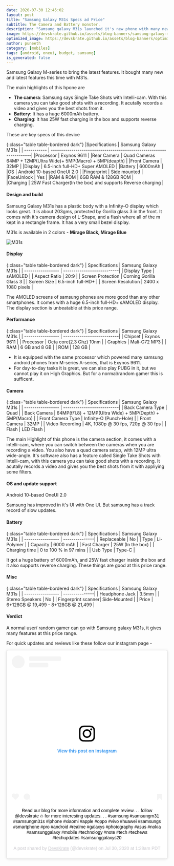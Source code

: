 ```yaml
---
date: 2020-07-30 12:45:02
layout: post
title: "Samsung Galaxy M31s Specs ad Price"
subtitle: The Camera and Battery monster.
description: "Samsung galaxy M31s launched it's new phone with many new features, the main highlight is the camera, and the battery is 6000mAh with 25W fast charging.."
image: https://devskrate.github.io/assets/blog-banners/samsung-galaxy-m31s-2020.jpg
optimized_image: https://devskrate.github.io/assets/blog-banners/optimized/samsung-galaxy-m31s-2020.webp
author: puneeth
category: [mobiles]
tags: [android, oneui, budget, samsung]
is_generated: false
---
```


Samsung Galaxy M-series to bring the latest features. It bought many new and latest features this time with M31s.

The main highlights of this hpone are

- **The camera**:
    Samsung says Single Take Shots with Intelli-cam.
    With this camera you can take good shots with a recording. It acutally records a video and gives you the best shots from it.
- **Battery**:
    It has a huge 6000mAh battery.
- **Charging**:
    It has 25W fast charging in the box and supports reverse charging.

These are key specs of this device 

{:class="table table-bordered dark"}
|Specifications    | Samsung Galaxy M31s                                                 | 
| -----------      | --------------------------------------------------------------------| 
|Processor         | Exynos 9611                                                         | 
|Rear Camera       | Quad Cameras 64MP + 12MP(Ultra Wide)+ 5MP(Macro) + 5MP(deapth)      | 
|Front Camera      | 32MP                                                                | 
|Display           | 6.5-inch full-HD+ Super AMOLED                                      | 
|Battery           | 6000mAh                                                             | 
|OS                | Android 10-based OneUI 2.0                                          | 
|Fingerprint       | Side mounted                                                        | 
|FaceUnlock        | Yes                                                                 |
|RAM & ROM         | 6GB RAM & 128GB ROM                                                 |  
|Charging          | 25W Fast Charger(In the box) and supports Reverse charging          |


#### Design and build

Samsung Galaxy M31s has a plastic body with a Infinity-O display which looks great.
It is about 203gms, protected by Gorilla glass 3 in the front.
It comes with it's camera design of L-Shape, and a flash where all of the m kept in a rectangle frame. It has a very small bezel display.

M31s is available in 2 colors  - **Mirage Black, Mirage Blue**


![M31s](https://devskrate.github.io/assets/images/samsung/m-series/samsung-galaxy-m31s-1.jpg)

#### Display 

{:class="table table-bordered dark"}
| Specifications     | Samsung Galaxy M31s        | 
| -----------------  | ---------------------------| 
| Display Type	     | sAMOLED                    |
| Aspect Ratio	     | 20:9                       |
| Screen Protection	 | Corning Gorilla Glass 3    |
| Screen Size	     | 6.5-inch full-HD+          |
| Screen Resolution	 | 2400 x 1080 pixels         |

The AMOLED screens of samsung phones are more good than any other smartphones. It comes with a huge 6.5-inch full-HD+ sAMOLED display. The display section is unbeatable at this price range.

#### Performance 

{:class="table table-bordered dark"}
| Specifications     | Samsung Galaxy M31s        | 
| -----------------  | ---------------------------| 
| Chipset     	     | Exynos 9611                |
| Processor       	 | Octa core(2.3 Ghz) 10nm    |
| Graphics           | Mali-G72 MP3               |
| RAM        	     | 6 GB  and 8 GB             |
| ROM             	 | 128 GB                     |

+ It is equipped with the same processor which powered many samsung android phones from M-series A-series, that is  Exynos 9611.
+ For day-to-day tasks it is great, we can also play PUBG in it, but we cannot play it on High Graphics. But for a normal/random gamer this is sufficent.

#### Camera

{:class="table table-bordered dark"}
| Specifications     | Samsung Galaxy M31s        | 
| -----------------  | ---------------------------| 
| Back Camera Type   | Quad                       |
| Back Camera        | 64MP(f/1.8) + 12MP(Ultra Wide) + 5MP(Depth) + 5MP(Macro) |
| Front Camera Type  | Infinity-O (Punch-Hole)    |
| Front Camera       | 32MP                       |
| Video Recording	 | 4K, 1080p @ 30 fps, 720p @ 30 fps |
| Flash              | LED Flash                  |

The main Highlight of this phone is the camera section, it comes with a intelli-cam, where you can switch between the cameras when you are recording a video. You also have a quad camera setup, with 12MP ultra wide-angle. It's software also has a feature called Single Take Shots with Intelli-cam, with this camera you can take good shots with a recording. It acutally records a video and gives you the best shots from it with appliying some filters.

#### OS and update support
Android 10-based OneUI 2.0 

Samsung has improved in it's UI with One UI. But samsung has a track record of slow updates.

#### Battery

{:class="table table-bordered dark"}
| Specifications     | Samsung Galaxy M31s  | 
| -----------------  | ---------------| 
| Replaceable	     | No             |
| Type	             | Li-Polymer     |
| Capacity           | 6000 mAh       |
| Fast Charger       | 25W (In the box)   |
| Charging time      | 0 to 100 % in 97 mins |
| Usb Type           | Type-C                |

It got a huge battery of 6000mAh, and 25W fast charger inside the box and it also supports reverse charging. These things are good at this price range.

#### Misc 

{:class="table table-bordered dark"}
| Specifications     | Samsung Galaxy M31s  | 
| -----------------  | ---------------| 
| Headphone Jack     | 3.5mm          |
| Stereo Speakers    | No             |
| Fingerprint scanner| Side-Mounted   |
| Price              | 6+128GB @ 19,499 - 8+128GB @ 21,499 |

#### Verdict 
A normal user/ random gamer can go with Samsung galaxy M31s, it gives many features at this price range.

For quick updates and reviews like these follow our instagram page -

<center>
  <blockquote class="instagram-media" data-instgrm-captioned data-instgrm-permalink="https://www.instagram.com/p/CDQnBQCFGOe/?utm_source=ig_embed&amp;utm_campaign=loading" data-instgrm-version="12" style=" background:#FFF; border:0; border-radius:3px; box-shadow:0 0 1px 0 rgba(0,0,0,0.5),0 1px 10px 0 rgba(0,0,0,0.15); margin: 1px; max-width:540px; min-width:326px; padding:0; width:99.375%; width:-webkit-calc(100% - 2px); width:calc(100% - 2px);"><div style="padding:16px;"> <a href="https://www.instagram.com/p/CDQnBQCFGOe/?utm_source=ig_embed&amp;utm_campaign=loading" style=" background:#FFFFFF; line-height:0; padding:0 0; text-align:center; text-decoration:none; width:100%;" target="_blank"> <div style=" display: flex; flex-direction: row; align-items: center;"> <div style="background-color: #F4F4F4; border-radius: 50%; flex-grow: 0; height: 40px; margin-right: 14px; width: 40px;"></div> <div style="display: flex; flex-direction: column; flex-grow: 1; justify-content: center;"> <div style=" background-color: #F4F4F4; border-radius: 4px; flex-grow: 0; height: 14px; margin-bottom: 6px; width: 100px;"></div> <div style=" background-color: #F4F4F4; border-radius: 4px; flex-grow: 0; height: 14px; width: 60px;"></div></div></div><div style="padding: 19% 0;"></div> <div style="display:block; height:50px; margin:0 auto 12px; width:50px;"><svg width="50px" height="50px" viewBox="0 0 60 60" version="1.1" xmlns="https://www.w3.org/2000/svg" xmlns:xlink="https://www.w3.org/1999/xlink"><g stroke="none" stroke-width="1" fill="none" fill-rule="evenodd"><g transform="translate(-511.000000, -20.000000)" fill="#000000"><g><path d="M556.869,30.41 C554.814,30.41 553.148,32.076 553.148,34.131 C553.148,36.186 554.814,37.852 556.869,37.852 C558.924,37.852 560.59,36.186 560.59,34.131 C560.59,32.076 558.924,30.41 556.869,30.41 M541,60.657 C535.114,60.657 530.342,55.887 530.342,50 C530.342,44.114 535.114,39.342 541,39.342 C546.887,39.342 551.658,44.114 551.658,50 C551.658,55.887 546.887,60.657 541,60.657 M541,33.886 C532.1,33.886 524.886,41.1 524.886,50 C524.886,58.899 532.1,66.113 541,66.113 C549.9,66.113 557.115,58.899 557.115,50 C557.115,41.1 549.9,33.886 541,33.886 M565.378,62.101 C565.244,65.022 564.756,66.606 564.346,67.663 C563.803,69.06 563.154,70.057 562.106,71.106 C561.058,72.155 560.06,72.803 558.662,73.347 C557.607,73.757 556.021,74.244 553.102,74.378 C549.944,74.521 548.997,74.552 541,74.552 C533.003,74.552 532.056,74.521 528.898,74.378 C525.979,74.244 524.393,73.757 523.338,73.347 C521.94,72.803 520.942,72.155 519.894,71.106 C518.846,70.057 518.197,69.06 517.654,67.663 C517.244,66.606 516.755,65.022 516.623,62.101 C516.479,58.943 516.448,57.996 516.448,50 C516.448,42.003 516.479,41.056 516.623,37.899 C516.755,34.978 517.244,33.391 517.654,32.338 C518.197,30.938 518.846,29.942 519.894,28.894 C520.942,27.846 521.94,27.196 523.338,26.654 C524.393,26.244 525.979,25.756 528.898,25.623 C532.057,25.479 533.004,25.448 541,25.448 C548.997,25.448 549.943,25.479 553.102,25.623 C556.021,25.756 557.607,26.244 558.662,26.654 C560.06,27.196 561.058,27.846 562.106,28.894 C563.154,29.942 563.803,30.938 564.346,32.338 C564.756,33.391 565.244,34.978 565.378,37.899 C565.522,41.056 565.552,42.003 565.552,50 C565.552,57.996 565.522,58.943 565.378,62.101 M570.82,37.631 C570.674,34.438 570.167,32.258 569.425,30.349 C568.659,28.377 567.633,26.702 565.965,25.035 C564.297,23.368 562.623,22.342 560.652,21.575 C558.743,20.834 556.562,20.326 553.369,20.18 C550.169,20.033 549.148,20 541,20 C532.853,20 531.831,20.033 528.631,20.18 C525.438,20.326 523.257,20.834 521.349,21.575 C519.376,22.342 517.703,23.368 516.035,25.035 C514.368,26.702 513.342,28.377 512.574,30.349 C511.834,32.258 511.326,34.438 511.181,37.631 C511.035,40.831 511,41.851 511,50 C511,58.147 511.035,59.17 511.181,62.369 C511.326,65.562 511.834,67.743 512.574,69.651 C513.342,71.625 514.368,73.296 516.035,74.965 C517.703,76.634 519.376,77.658 521.349,78.425 C523.257,79.167 525.438,79.673 528.631,79.82 C531.831,79.965 532.853,80.001 541,80.001 C549.148,80.001 550.169,79.965 553.369,79.82 C556.562,79.673 558.743,79.167 560.652,78.425 C562.623,77.658 564.297,76.634 565.965,74.965 C567.633,73.296 568.659,71.625 569.425,69.651 C570.167,67.743 570.674,65.562 570.82,62.369 C570.966,59.17 571,58.147 571,50 C571,41.851 570.966,40.831 570.82,37.631"></path></g></g></g></svg></div><div style="padding-top: 8px;"> <div style=" color:#3897f0; font-family:Arial,sans-serif; font-size:14px; font-style:normal; font-weight:550; line-height:18px;"> View this post on Instagram</div></div><div style="padding: 12.5% 0;"></div> <div style="display: flex; flex-direction: row; margin-bottom: 14px; align-items: center;"><div> <div style="background-color: #F4F4F4; border-radius: 50%; height: 12.5px; width: 12.5px; transform: translateX(0px) translateY(7px);"></div> <div style="background-color: #F4F4F4; height: 12.5px; transform: rotate(-45deg) translateX(3px) translateY(1px); width: 12.5px; flex-grow: 0; margin-right: 14px; margin-left: 2px;"></div> <div style="background-color: #F4F4F4; border-radius: 50%; height: 12.5px; width: 12.5px; transform: translateX(9px) translateY(-18px);"></div></div><div style="margin-left: 8px;"> <div style=" background-color: #F4F4F4; border-radius: 50%; flex-grow: 0; height: 20px; width: 20px;"></div> <div style=" width: 0; height: 0; border-top: 2px solid transparent; border-left: 6px solid #f4f4f4; border-bottom: 2px solid transparent; transform: translateX(16px) translateY(-4px) rotate(30deg)"></div></div><div style="margin-left: auto;"> <div style=" width: 0px; border-top: 8px solid #F4F4F4; border-right: 8px solid transparent; transform: translateY(16px);"></div> <div style=" background-color: #F4F4F4; flex-grow: 0; height: 12px; width: 16px; transform: translateY(-4px);"></div> <div style=" width: 0; height: 0; border-top: 8px solid #F4F4F4; border-left: 8px solid transparent; transform: translateY(-4px) translateX(8px);"></div></div></div></a> <p style=" margin:8px 0 0 0; padding:0 4px;"> <a href="https://www.instagram.com/p/CDQnBQCFGOe/?utm_source=ig_embed&amp;utm_campaign=loading" style=" color:#000; font-family:Arial,sans-serif; font-size:14px; font-style:normal; font-weight:normal; line-height:17px; text-decoration:none; word-wrap:break-word;" target="_blank">Read our blog for more information and complete review. . . follow @devskrate 🔥 for more interesting updates. . . #samsung #samsungm31 #samsungm31s #iphone #xiaomi #apple #oppo #vivo #huawei #samsungs #smartphone #pro #android #realme #galaxys #photography #asus #nokia #samsunggalaxy #mobile #technology #note #tech #techews #techupdates #samsunggalaxys20</a></p> <p style=" color:#c9c8cd; font-family:Arial,sans-serif; font-size:14px; line-height:17px; margin-bottom:0; margin-top:8px; overflow:hidden; padding:8px 0 7px; text-align:center; text-overflow:ellipsis; white-space:nowrap;">A post shared by <a href="https://www.instagram.com/devskrate/?utm_source=ig_embed&amp;utm_campaign=loading" style=" color:#c9c8cd; font-family:Arial,sans-serif; font-size:14px; font-style:normal; font-weight:normal; line-height:17px;" target="_blank"> DevsKrate</a> (@devskrate) on <time style=" font-family:Arial,sans-serif; font-size:14px; line-height:17px;" datetime="2020-07-30T08:28:27+00:00">Jul 30, 2020 at 1:28am PDT</time></p></div></blockquote> <script async src="//www.instagram.com/embed.js"></script>
</center>